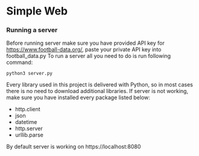 # Simple Web

### Running a server
Before running server make sure you have provided API key for https://www.football-data.org/, paste your private API key into football_data.py
To run a server all you need to do is run following command:
```
python3 server.py
```
Every library used in this project is delivered with Python, so in most cases there is no need to download additional libraries. If server is not working, make sure you have installed every package listed below: 
* http.client
* json
* datetime
* http.server
* urllib.parse

By default server is working on https://localhost:8080
